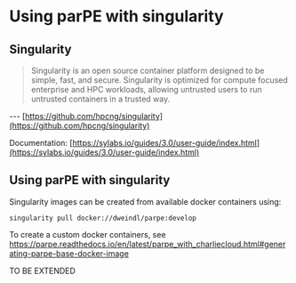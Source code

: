 # Using parPE with singularity

## Singularity

> Singularity is an open source container platform designed to be simple, fast,
> and secure. Singularity is optimized for compute focused enterprise and HPC
>workloads, allowing untrusted users to run untrusted containers in a trusted
>way.

--- [https://github.com/hpcng/singularity](https://github.com/hpcng/singularity)

Documentation: [https://sylabs.io/guides/3.0/user-guide/index.html](https://sylabs.io/guides/3.0/user-guide/index.html)


## Using parPE with singularity

Singularity images can be created from available docker containers using:

```
singularity pull docker://dweindl/parpe:develop
```

To create a custom docker containers, see 
https://parpe.readthedocs.io/en/latest/parpe_with_charliecloud.html#generating-parpe-base-docker-image


TO BE EXTENDED
